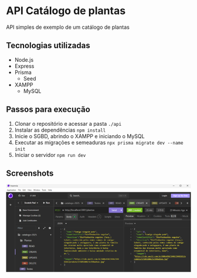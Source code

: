 # API Catálogo de plantas
API simples de exemplo de um catálogo de plantas

## Tecnologias utilizadas
- Node.js
- Express
- Prisma
    - Seed
- XAMPP
    - MySQL

## Passos para execução
1. Clonar o repositório e acessar a pasta `./api`
2. Instalar as dependências `npm install`
3. Inicie o SGBD, abrindo o XAMPP e iniciando o MySQL
4. Executar as migrações e semeaduras `npx prisma migrate dev --name init`
5. Iniciar o servidor `npm run dev`

## Screenshots
![Screenshot00](../docs/screenshot00.png)